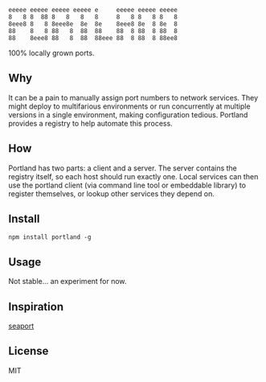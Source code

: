 ```
eeeee eeeee eeeee eeeee e     eeeee eeeee eeeee 
8   8 8  88 8   8   8   8     8   8 8   8 8   8 
8eee8 8   8 8eee8e  8e  8e    8eee8 8e  8 8e  8 
88    8   8 88   8  88  88    88  8 88  8 88  8 
88    8eee8 88   8  88  88eee 88  8 88  8 88ee8
```
100% locally grown ports.

## Why
It can be a pain to manually assign port numbers to network services. They might deploy to multifarious environments or run concurrently at multiple versions in a single environment, making configuration tedious. Portland provides a registry to help automate this process.

## How
Portland has two parts: a client and a server. The server contains the registry itself, so each host should run exactly one. Local services can then use the portland client (via command line tool or embeddable library) to register themselves, or lookup other services they depend on.

## Install
```npm install portland -g```

## Usage
Not stable... an experiment for now.

## Inspiration
[seaport](https://github.com/substack/seaport.git)

## License
MIT